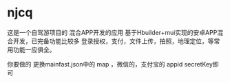 # njcq
这是一个自驾游项目的 混合APP开发的应用
基于Hbuilder+mui实现的安卓APP混合开发，已完备功能比较多
登录授权，支付，文件上传，拍照，地理定位，等常用功能一应俱全。

你要做的 更换mainfast.json中的 map ，微信的，支付宝的 appid secretKey即可
